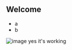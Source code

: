 ## Welcome

- a
- b


![image](https://user-images.githubusercontent.com/125164513/218624973-15fe9877-39f9-4337-86d8-6751f8b79979.png)
 yes it's working
